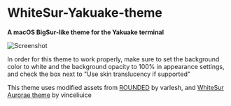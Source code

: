 # WhiteSur-Yakuake-theme
**A macOS BigSur-like theme for the Yakuake terminal**

![Screenshot](https://user-images.githubusercontent.com/63889949/235790432-67f0234c-5f44-46c4-9972-c4ef8dd9e3f4.png)

In order for this theme to work properly, make sure to set the background color to white and the background opacity to 100% in appearance settings, and check the box next to "Use skin translucency if supported"

This theme uses modified assets from [ROUNDED](https://github.com/varlesh/rounded) by varlesh, and [WhiteSur Aurorae theme](https://github.com/vinceliuice/WhiteSur-kde/tree/master/aurorae/WhiteSur) by vinceliuice
